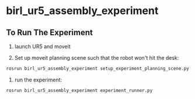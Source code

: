 # birl_ur5_assembly_experiment

## To Run The Experiment

1. launch UR5 and moveit

1. Set up moveit planning scene such that the robot won't hit the desk:
```bash
rosrun birl_ur5_assembly_experiment setup_experiment_planning_scene.py
```

1. run the experiment:
```bash
rosrun birl_ur5_assembly_experiment experiment_runner.py
```
